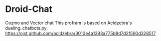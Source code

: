# Droid-Chat
Cozmo and Vector chat
This profram is based on Acidzebra's dueling_chatbots.py
https://gist.github.com/acidzebra/3010e4a1393a775b8d7d2f590d328517
